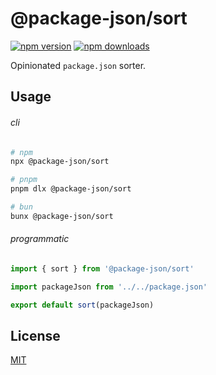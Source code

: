 # @package-json/sort

<!-- automd:badges color="green" license packagephobia -->

[![npm version](https://img.shields.io/npm/v/@package-json/sort?color=green)](https://npmjs.com/package/@package-json/sort)
[![npm downloads](https://img.shields.io/npm/dm/@package-json/sort?color=green)](https://npmjs.com/package/@package-json/sort)

<!-- /automd -->

Opinionated `package.json` sorter.

## Usage

###### cli

<!-- automd:pm-x -->

```sh
# npm
npx @package-json/sort

# pnpm
pnpm dlx @package-json/sort

# bun
bunx @package-json/sort
```

<!-- /automd -->

###### programmatic

<!-- automd:file src="./test/fixture/example.ts" code -->

```ts [example.ts]
import { sort } from '@package-json/sort'

import packageJson from '../../package.json'

export default sort(packageJson)

```

<!-- /automd -->

## License

[MIT](../../LICENSE.md)
